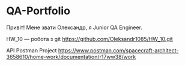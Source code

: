 # QA-Portfolio
Привіт! Мене звати Олександр, я Junior QA Engineer.


HW_10 — робота з git https://github.com/Oleksandr1085/HW_10.git


API Postman Project https://www.postman.com/spacecraft-architect-3658610/home-work/documentation/r17ww38/work
